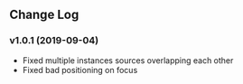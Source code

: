 ## Change Log

### v1.0.1 (2019-09-04)
- Fixed multiple instances sources overlapping each other
- Fixed bad positioning on focus
